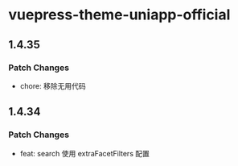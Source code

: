 # vuepress-theme-uniapp-official

## 1.4.35

### Patch Changes

- chore: 移除无用代码

## 1.4.34

### Patch Changes

- feat: search 使用 extraFacetFilters 配置

